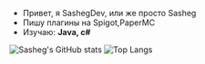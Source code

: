 - Привет, я SashegDev, или же просто Sasheg
- Пишу плагины на Spigot,PaperMC
- Изучаю: **Java, c#**


![Sasheg's GitHub stats](https://github-readme-stats.vercel.app/api?username=SashegDev&show_icons=true&theme=blue_navy)
![Top Langs](https://github-readme-stats.vercel.app/api/top-langs/?username=SashegDev&layout=compact)
